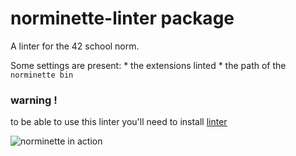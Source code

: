 # norminette-linter package

A linter for the 42 school norm.

Some settings are present:
	* the extensions linted
	* the path of the `norminette bin`

### warning !

to be able to use this linter you'll need to install [linter](https://atom.io/packages/linter)

![norminette in action](http://i.imgur.com/kHPa6oO.png)
